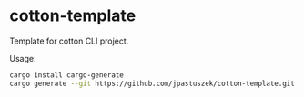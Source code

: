 cotton-template
===============

Template for cotton CLI project.

Usage:
```sh
cargo install cargo-generate
cargo generate --git https://github.com/jpastuszek/cotton-template.git
```